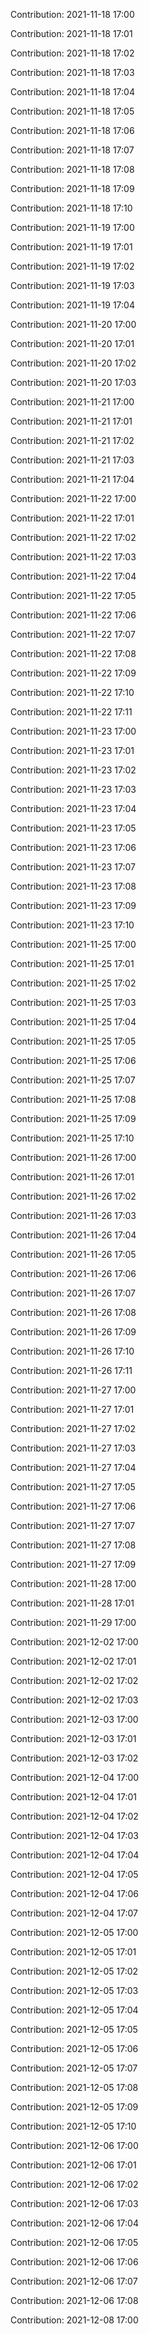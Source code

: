 Contribution: 2021-11-18 17:00

Contribution: 2021-11-18 17:01

Contribution: 2021-11-18 17:02

Contribution: 2021-11-18 17:03

Contribution: 2021-11-18 17:04

Contribution: 2021-11-18 17:05

Contribution: 2021-11-18 17:06

Contribution: 2021-11-18 17:07

Contribution: 2021-11-18 17:08

Contribution: 2021-11-18 17:09

Contribution: 2021-11-18 17:10

Contribution: 2021-11-19 17:00

Contribution: 2021-11-19 17:01

Contribution: 2021-11-19 17:02

Contribution: 2021-11-19 17:03

Contribution: 2021-11-19 17:04

Contribution: 2021-11-20 17:00

Contribution: 2021-11-20 17:01

Contribution: 2021-11-20 17:02

Contribution: 2021-11-20 17:03

Contribution: 2021-11-21 17:00

Contribution: 2021-11-21 17:01

Contribution: 2021-11-21 17:02

Contribution: 2021-11-21 17:03

Contribution: 2021-11-21 17:04

Contribution: 2021-11-22 17:00

Contribution: 2021-11-22 17:01

Contribution: 2021-11-22 17:02

Contribution: 2021-11-22 17:03

Contribution: 2021-11-22 17:04

Contribution: 2021-11-22 17:05

Contribution: 2021-11-22 17:06

Contribution: 2021-11-22 17:07

Contribution: 2021-11-22 17:08

Contribution: 2021-11-22 17:09

Contribution: 2021-11-22 17:10

Contribution: 2021-11-22 17:11

Contribution: 2021-11-23 17:00

Contribution: 2021-11-23 17:01

Contribution: 2021-11-23 17:02

Contribution: 2021-11-23 17:03

Contribution: 2021-11-23 17:04

Contribution: 2021-11-23 17:05

Contribution: 2021-11-23 17:06

Contribution: 2021-11-23 17:07

Contribution: 2021-11-23 17:08

Contribution: 2021-11-23 17:09

Contribution: 2021-11-23 17:10

Contribution: 2021-11-25 17:00

Contribution: 2021-11-25 17:01

Contribution: 2021-11-25 17:02

Contribution: 2021-11-25 17:03

Contribution: 2021-11-25 17:04

Contribution: 2021-11-25 17:05

Contribution: 2021-11-25 17:06

Contribution: 2021-11-25 17:07

Contribution: 2021-11-25 17:08

Contribution: 2021-11-25 17:09

Contribution: 2021-11-25 17:10

Contribution: 2021-11-26 17:00

Contribution: 2021-11-26 17:01

Contribution: 2021-11-26 17:02

Contribution: 2021-11-26 17:03

Contribution: 2021-11-26 17:04

Contribution: 2021-11-26 17:05

Contribution: 2021-11-26 17:06

Contribution: 2021-11-26 17:07

Contribution: 2021-11-26 17:08

Contribution: 2021-11-26 17:09

Contribution: 2021-11-26 17:10

Contribution: 2021-11-26 17:11

Contribution: 2021-11-27 17:00

Contribution: 2021-11-27 17:01

Contribution: 2021-11-27 17:02

Contribution: 2021-11-27 17:03

Contribution: 2021-11-27 17:04

Contribution: 2021-11-27 17:05

Contribution: 2021-11-27 17:06

Contribution: 2021-11-27 17:07

Contribution: 2021-11-27 17:08

Contribution: 2021-11-27 17:09

Contribution: 2021-11-28 17:00

Contribution: 2021-11-28 17:01

Contribution: 2021-11-29 17:00

Contribution: 2021-12-02 17:00

Contribution: 2021-12-02 17:01

Contribution: 2021-12-02 17:02

Contribution: 2021-12-02 17:03

Contribution: 2021-12-03 17:00

Contribution: 2021-12-03 17:01

Contribution: 2021-12-03 17:02

Contribution: 2021-12-04 17:00

Contribution: 2021-12-04 17:01

Contribution: 2021-12-04 17:02

Contribution: 2021-12-04 17:03

Contribution: 2021-12-04 17:04

Contribution: 2021-12-04 17:05

Contribution: 2021-12-04 17:06

Contribution: 2021-12-04 17:07

Contribution: 2021-12-05 17:00

Contribution: 2021-12-05 17:01

Contribution: 2021-12-05 17:02

Contribution: 2021-12-05 17:03

Contribution: 2021-12-05 17:04

Contribution: 2021-12-05 17:05

Contribution: 2021-12-05 17:06

Contribution: 2021-12-05 17:07

Contribution: 2021-12-05 17:08

Contribution: 2021-12-05 17:09

Contribution: 2021-12-05 17:10

Contribution: 2021-12-06 17:00

Contribution: 2021-12-06 17:01

Contribution: 2021-12-06 17:02

Contribution: 2021-12-06 17:03

Contribution: 2021-12-06 17:04

Contribution: 2021-12-06 17:05

Contribution: 2021-12-06 17:06

Contribution: 2021-12-06 17:07

Contribution: 2021-12-06 17:08

Contribution: 2021-12-08 17:00

